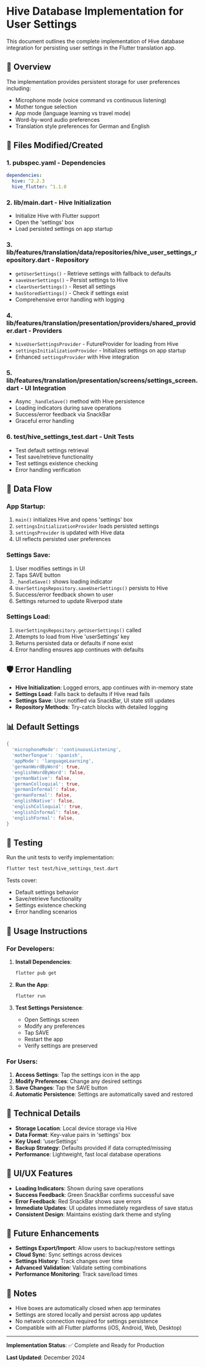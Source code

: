 # Hive Database Implementation for User Settings

This document outlines the complete implementation of Hive database integration for persisting user settings in the Flutter translation app.

## 🎯 Overview

The implementation provides persistent storage for user preferences including:
- Microphone mode (voice command vs continuous listening)
- Mother tongue selection
- App mode (language learning vs travel mode)
- Word-by-word audio preferences
- Translation style preferences for German and English

## 📁 Files Modified/Created

### 1. **pubspec.yaml** - Dependencies
```yaml
dependencies:
  hive: ^2.2.3
  hive_flutter: ^1.1.0
```

### 2. **lib/main.dart** - Hive Initialization
- Initialize Hive with Flutter support
- Open the 'settings' box
- Load persisted settings on app startup

### 3. **lib/features/translation/data/repositories/hive_user_settings_repository.dart** - Repository
- `getUserSettings()` - Retrieve settings with fallback to defaults
- `saveUserSettings()` - Persist settings to Hive
- `clearUserSettings()` - Reset all settings
- `hasStoredSettings()` - Check if settings exist
- Comprehensive error handling with logging

### 4. **lib/features/translation/presentation/providers/shared_provider.dart** - Providers
- `hiveUserSettingsProvider` - FutureProvider for loading from Hive
- `settingsInitializationProvider` - Initializes settings on app startup
- Enhanced `settingsProvider` with Hive integration

### 5. **lib/features/translation/presentation/screens/settings_screen.dart** - UI Integration
- Async `_handleSave()` method with Hive persistence
- Loading indicators during save operations
- Success/error feedback via SnackBar
- Graceful error handling

### 6. **test/hive_settings_test.dart** - Unit Tests
- Test default settings retrieval
- Test save/retrieve functionality
- Test settings existence checking
- Error handling verification

## 🔄 Data Flow

### App Startup:
1. `main()` initializes Hive and opens 'settings' box
2. `settingsInitializationProvider` loads persisted settings
3. `settingsProvider` is updated with Hive data
4. UI reflects persisted user preferences

### Settings Save:
1. User modifies settings in UI
2. Taps SAVE button
3. `_handleSave()` shows loading indicator
4. `UserSettingsRepository.saveUserSettings()` persists to Hive
5. Success/error feedback shown to user
6. Settings returned to update Riverpod state

### Settings Load:
1. `UserSettingsRepository.getUserSettings()` called
2. Attempts to load from Hive 'userSettings' key
3. Returns persisted data or defaults if none exist
4. Error handling ensures app continues with defaults

## 🛡️ Error Handling

- **Hive Initialization**: Logged errors, app continues with in-memory state
- **Settings Load**: Falls back to defaults if Hive read fails
- **Settings Save**: User notified via SnackBar, UI state still updates
- **Repository Methods**: Try-catch blocks with detailed logging

## 📊 Default Settings

```dart
{
  'microphoneMode': 'continuousListening',
  'motherTongue': 'spanish',
  'appMode': 'languageLearning',
  'germanWordByWord': true,
  'englishWordByWord': false,
  'germanNative': false,
  'germanColloquial': true,
  'germanInformal': false,
  'germanFormal': false,
  'englishNative': false,
  'englishColloquial': true,
  'englishInformal': false,
  'englishFormal': false,
}
```

## 🧪 Testing

Run the unit tests to verify implementation:
```bash
flutter test test/hive_settings_test.dart
```

Tests cover:
- Default settings behavior
- Save/retrieve functionality
- Settings existence checking
- Error handling scenarios

## 🚀 Usage Instructions

### For Developers:

1. **Install Dependencies**:
   ```bash
   flutter pub get
   ```

2. **Run the App**:
   ```bash
   flutter run
   ```

3. **Test Settings Persistence**:
   - Open Settings screen
   - Modify any preferences
   - Tap SAVE
   - Restart the app
   - Verify settings are preserved

### For Users:

1. **Access Settings**: Tap the settings icon in the app
2. **Modify Preferences**: Change any desired settings
3. **Save Changes**: Tap the SAVE button
4. **Automatic Persistence**: Settings are automatically saved and restored

## 🔧 Technical Details

- **Storage Location**: Local device storage via Hive
- **Data Format**: Key-value pairs in 'settings' box
- **Key Used**: 'userSettings'
- **Backup Strategy**: Defaults provided if data corrupted/missing
- **Performance**: Lightweight, fast local database operations

## 🎨 UI/UX Features

- **Loading Indicators**: Shown during save operations
- **Success Feedback**: Green SnackBar confirms successful save
- **Error Feedback**: Red SnackBar shows save errors
- **Immediate Updates**: UI updates immediately regardless of save status
- **Consistent Design**: Maintains existing dark theme and styling

## 🔮 Future Enhancements

- **Settings Export/Import**: Allow users to backup/restore settings
- **Cloud Sync**: Sync settings across devices
- **Settings History**: Track changes over time
- **Advanced Validation**: Validate setting combinations
- **Performance Monitoring**: Track save/load times

## 📝 Notes

- Hive boxes are automatically closed when app terminates
- Settings are stored locally and persist across app updates
- No network connection required for settings persistence
- Compatible with all Flutter platforms (iOS, Android, Web, Desktop)

---

**Implementation Status**: ✅ Complete and Ready for Production

**Last Updated**: December 2024
